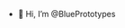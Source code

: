- 👋 Hi, I’m @BluePrototypes

<!---
BluePrototypes/BluePrototypes is a ✨ special ✨ repository because its `README.md` (this file) appears on your GitHub profile.
You can click the Preview link to take a look at your changes.
--->
